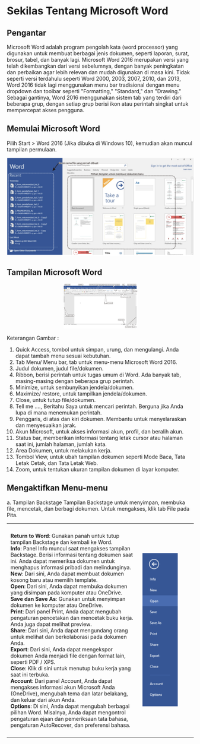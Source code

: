 # Sekilas Tentang Microsoft Word
## Pengantar
Microsoft Word adalah program pengolah kata (word processor) yang digunakan untuk membuat berbagai jenis dokumen, seperti laporan, surat, brosur, tabel, dan banyak lagi. Microsoft Word 2016 merupakan versi yang telah dikembangkan dari versi sebelumnya, dengan banyak peningkatan dan perbaikan agar lebih relevan dan mudah digunakan di masa kini. Tidak seperti versi terdahulu seperti Word 2000, 2003, 2007, 2010, dan 2013, Word 2016 tidak lagi menggunakan menu bar tradisional dengan menu dropdown dan toolbar seperti "Formatting," "Standard," dan "Drawing." Sebagai gantinya, Word 2016 menggunakan sistem tab yang terdiri dari beberapa grup, dengan setiap grup berisi ikon atau perintah singkat untuk mempercepat akses pengguna.

## Memulai Microsoft Word
Pilih Start > Word 2016 (Jika dibuka di Windows 10), kemudian akan muncul tampilan permulaan.

<p align="center">
  <img src="IMG/1.png" alt="Deskripsi Gambar" width="700" />
</p>

## Tampilan Microsoft Word

<p align="center">
  <img src="IMG/2.png" alt="Deskripsi Gambar" width="200" />
</p>

Keterangan Gambar :
1. Quick Access, tombol untuk simpan, urung, dan mengulangi. Anda dapat tambah menu sesuai kebutuhan.
2. Tab Menu/ Menu bar, tab untuk menu-menu Microsoft Word 2016.
3. Judul dokumen, judul file/dokumen.
4. Ribbon, berisi perintah untuk tugas umum di Word. Ada banyak tab, masing-masing dengan beberapa grup perintah.
5. Minimize, untuk sembunyikan jendela/dokumen.
6. Maximize/ restore, untuk tampilkan jendela/dokumen.
7. Close, untuk tutup file/dokumen.
8. Tell me ...., Beritahu Saya untuk mencari perintah. Berguna jika Anda lupa di mana menemukan perintah.
9. Penggaris, di atas dan kiri dokumen. Membantu untuk menyelaraskan dan menyesuaikan jarak.
10. Akun Microsoft, untuk akses informasi akun, profil, dan beralih akun.
11. Status bar, memberikan informasi tentang letak cursor atau halaman saat ini, jumlah halaman, jumlah kata.
12. Area Dokumen, untuk melakukan kerja.
13. Tombol View, untuk ubah tampilan dokumen seperti Mode Baca, Tata Letak Cetak, dan Tata Letak Web.
14. Zoom, untuk tentukan ukuran tampilan dokumen di layar komputer.

## Mengaktifkan Menu-menu
a. Tampilan Backstage
Tampilan Backstage untuk menyimpan, membuka file, mencetak, dan berbagi dokumen. Untuk mengakses, klik tab File pada Pita.
<table style="width: 100%;">
    <tr>
        <td style="width: 70%; padding: 10px;">
            <p>
                <strong>Return to Word</strong>: Gunakan panah untuk tutup tampilan Backstage dan kembali ke Word.<br>
                <strong>Info</strong>: Panel Info muncul saat mengakses tampilan Backstage. Berisi informasi tentang dokumen saat ini. Anda dapat memeriksa dokumen untuk menghapus informasi pribadi dan melindunginya.<br>
                <strong>New</strong>: Dari sini, Anda dapat membuat dokumen kosong baru atau memilih template.<br>
                <strong>Open</strong>: Dari sini, Anda dapat membuka dokumen yang disimpan pada komputer atau OneDrive.<br>
                <strong>Save dan Save As</strong>: Gunakan untuk menyimpan dokumen ke komputer atau OneDrive.<br>
                <strong>Print</strong>: Dari panel Print, Anda dapat mengubah pengaturan pencetakan dan mencetak buku kerja. Anda juga dapat melihat preview.<br>
                <strong>Share</strong>: Dari sini, Anda dapat mengundang orang untuk melihat dan berkolaborasi pada dokumen Anda.<br>
                <strong>Export</strong>: Dari sini, Anda dapat mengekspor dokumen Anda menjadi file dengan format lain, seperti PDF / XPS.<br>
                <strong>Close</strong>: Klik di sini untuk menutup buku kerja yang saat ini terbuka.<br>
                <strong>Account</strong>: Dari panel Account, Anda dapat mengakses informasi akun Microsoft Anda (OneDrive), mengubah tema dan latar belakang, dan keluar dari akun Anda.<br>
                <strong>Options</strong>: Di sini, Anda dapat mengubah berbagai pilihan Word. Misalnya, Anda dapat mengontrol pengaturan ejaan dan pemeriksaan tata bahasa, pengaturan AutoRecover, dan preferensi bahasa.
            </p>
        </td>
        <td style="width: 30%; padding: 10px;">
            <img src="IMG/3.png" alt="Deskripsi Gambar" width="100" />
        </td>
    </tr>
</table>
